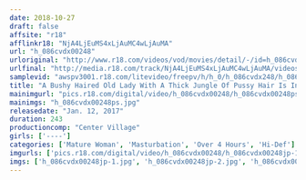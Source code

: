 ```yaml
---
date: 2018-10-27
draft: false
affsite: "r18"
afflinkr18: "NjA4LjEuMS4xLjAuMC4wLjAuMA"
url: "h_086cvdx00248"
urloriginal: "http://www.r18.com/videos/vod/movies/detail/-/id=h_086cvdx00248"
urlfinal: "http://media.r18.com/track/NjA4LjEuMS4xLjAuMC4wLjAuMA/videos/vod/movies/detail/-/id=h_086cvdx00248"
samplevid: "awspv3001.r18.com/litevideo/freepv/h/h_0/h_086cvdx248/h_086cvdx248_dmb_w.mp4"
title: "A Bushy Haired Old Lady With A Thick Jungle Of Pussy Hair Is In Full Furious Masturbation Mode 30 Ladies/4 Hours"
mainimgurl: "pics.r18.com/digital/video/h_086cvdx00248/h_086cvdx00248ps.jpg"
mainimgs: "h_086cvdx00248ps.jpg"
releasedate: "Jan. 12, 2017"
duration: 243
productioncomp: "Center Village"
girls: ['----']
categories: ['Mature Woman', 'Masturbation', 'Over 4 Hours', 'Hi-Def']
imgurls: ['pics.r18.com/digital/video/h_086cvdx00248/h_086cvdx00248jp-1.jpg', 'pics.r18.com/digital/video/h_086cvdx00248/h_086cvdx00248jp-2.jpg', 'pics.r18.com/digital/video/h_086cvdx00248/h_086cvdx00248jp-3.jpg', 'pics.r18.com/digital/video/h_086cvdx00248/h_086cvdx00248jp-4.jpg', 'pics.r18.com/digital/video/h_086cvdx00248/h_086cvdx00248jp-5.jpg', 'pics.r18.com/digital/video/h_086cvdx00248/h_086cvdx00248jp-6.jpg', 'pics.r18.com/digital/video/h_086cvdx00248/h_086cvdx00248jp-7.jpg', 'pics.r18.com/digital/video/h_086cvdx00248/h_086cvdx00248jp-8.jpg', 'pics.r18.com/digital/video/h_086cvdx00248/h_086cvdx00248jp-9.jpg', 'pics.r18.com/digital/video/h_086cvdx00248/h_086cvdx00248jp-10.jpg', 'pics.r18.com/digital/video/h_086cvdx00248/h_086cvdx00248jp-11.jpg', 'pics.r18.com/digital/video/h_086cvdx00248/h_086cvdx00248jp-12.jpg', 'pics.r18.com/digital/video/h_086cvdx00248/h_086cvdx00248jp-13.jpg', 'pics.r18.com/digital/video/h_086cvdx00248/h_086cvdx00248jp-14.jpg', 'pics.r18.com/digital/video/h_086cvdx00248/h_086cvdx00248jp-15.jpg', 'pics.r18.com/digital/video/h_086cvdx00248/h_086cvdx00248jp-16.jpg', 'pics.r18.com/digital/video/h_086cvdx00248/h_086cvdx00248jp-17.jpg', 'pics.r18.com/digital/video/h_086cvdx00248/h_086cvdx00248jp-18.jpg', 'pics.r18.com/digital/video/h_086cvdx00248/h_086cvdx00248jp-19.jpg', 'pics.r18.com/digital/video/h_086cvdx00248/h_086cvdx00248jp-20.jpg']
imgs: ['h_086cvdx00248jp-1.jpg', 'h_086cvdx00248jp-2.jpg', 'h_086cvdx00248jp-3.jpg', 'h_086cvdx00248jp-4.jpg', 'h_086cvdx00248jp-5.jpg', 'h_086cvdx00248jp-6.jpg', 'h_086cvdx00248jp-7.jpg', 'h_086cvdx00248jp-8.jpg', 'h_086cvdx00248jp-9.jpg', 'h_086cvdx00248jp-10.jpg', 'h_086cvdx00248jp-11.jpg', 'h_086cvdx00248jp-12.jpg', 'h_086cvdx00248jp-13.jpg', 'h_086cvdx00248jp-14.jpg', 'h_086cvdx00248jp-15.jpg', 'h_086cvdx00248jp-16.jpg', 'h_086cvdx00248jp-17.jpg', 'h_086cvdx00248jp-18.jpg', 'h_086cvdx00248jp-19.jpg', 'h_086cvdx00248jp-20.jpg']
---
```


